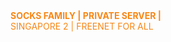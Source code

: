 <br></br>
<b><font color="#F88716"> SOCKS FAMILY | PRIVATE SERVER | <br></font></b>
<font><font color="#F88716">SINGAPORE 2 | FREENET FOR ALL<br></font>

